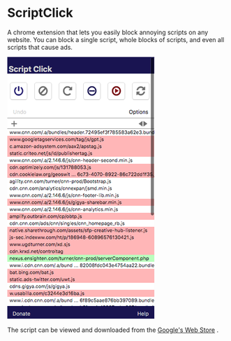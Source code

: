 # ScriptClick

A chrome extension that lets you easily block annoying scripts on any website. You can block a single script, whole blocks of scripts, and even all scripts that cause ads.

![](imgs/ScreenShot1.png)

The script can be viewed and downloaded from the [Google's Web Store](https://chrome.google.com/webstore/detail/script-click/eocpambiehlnlcelcmciakdpgkfhkpoh) .
